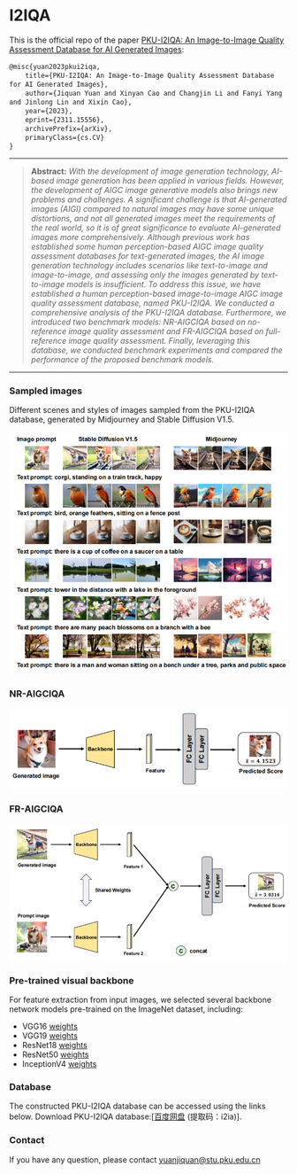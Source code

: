 # I2IQA
This is the official repo of the paper [PKU-I2IQA: An Image-to-Image Quality
 Assessment Database for AI Generated Images](http://arxiv.org/abs/2311.15556):
  ```
@misc{yuan2023pkui2iqa,
      title={PKU-I2IQA: An Image-to-Image Quality Assessment Database for AI Generated Images}, 
      author={Jiquan Yuan and Xinyan Cao and Changjin Li and Fanyi Yang and Jinlong Lin and Xixin Cao},
      year={2023},
      eprint={2311.15556},
      archivePrefix={arXiv},
      primaryClass={cs.CV}
}
```
<hr />

> **Abstract:** *With the development of image generation technology, AI-based image generation has been applied in various fields. However, the development of AIGC image generative models also brings new problems and challenges. A significant challenge is that AI-generated images (AIGI) compared to natural images may have some unique distortions, and not all generated images meet the requirements of the real world, so it is of great significance to evaluate AI-generated images more comprehensively. Although previous work has established some human perception-based AIGC image quality assessment databases for text-generated images, the AI image generation technology includes scenarios like text-to-image and image-to-image, and assessing only the images generated by text-to-image models is insufficient. To address this issue, we have established a human perception-based image-to-image AIGC image quality assessment database, named PKU-I2IQA. We conducted a comprehensive analysis of the PKU-I2IQA database. Furthermore, we introduced two benchmark models: NR-AIGCIQA based on no-reference image quality assessment and FR-AIGCIQA based on full-reference image quality assessment. Finally, leveraging this database, we conducted benchmark experiments and compared the performance of the proposed benchmark models.* 
<hr />

### Sampled images
Different scenes and styles of images sampled from the PKU-I2IQA
database, generated by Midjourney and Stable Diffusion V1.5.

![samples_imgs](https://github.com/jiquan123/I2IQA/blob/main/Pic/1.png)

### NR-AIGCIQA

![NR_imgs](https://github.com/jiquan123/I2IQA/blob/main/Pic/5.png)

### FR-AIGCIQA

![FR_imgs](https://github.com/jiquan123/I2IQA/blob/main/Pic/6.png)

### Pre-trained visual backbone
For feature extraction from input images, we selected several backbone
network models pre-trained on the ImageNet dataset, including:
-  VGG16 [weights](https://download.pytorch.org/models/vgg16-397923af.pth)
-  VGG19 [weights](https://download.pytorch.org/models/vgg19-dcbb9e9d.pth)
-  ResNet18 [weights](https://download.pytorch.org/models/resnet18-f37072fd.pth)
-  ResNet50 [weights](https://download.pytorch.org/models/resnet50-0676ba61.pth)
-  InceptionV4 [weights](http://data.lip6.fr/cadene/pretrainedmodels/inceptionv4-8e4777a0.pth)

### Database
The constructed PKU-I2IQA database can be accessed using the links below.
Download PKU-I2IQA database:[[百度网盘](https://pan.baidu.com/s/1Jq6aAW5y3i_p5jgoRWvB8w ) 
(提取码：i2ia)].



### Contact
If you have any question, please contact yuanjiquan@stu.pku.edu.cn
